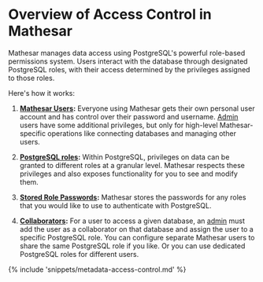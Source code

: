 # Overview of Access Control in Mathesar

Mathesar manages data access using PostgreSQL's powerful role-based permissions system. Users interact with the database through designated PostgreSQL roles, with their access determined by the privileges assigned to those roles.

Here's how it works:

1. **[Mathesar Users](./users.md):** Everyone using Mathesar gets their own personal user account and has control over their password and username. [Admin](./users.md#admin) users have some additional privileges, but only for high-level Mathesar-specific operations like connecting databases and managing other users.

1. **[PostgreSQL roles](./roles.md):** Within PostgreSQL, privileges on data can be granted to different roles at a granular level. Mathesar respects these privileges and also exposes functionality for you to see and modify them.

1. **[Stored Role Passwords](./stored-role-passwords.md):** Mathesar stores the passwords for any roles that you would like to use to authenticate with PostgreSQL.

1. **[Collaborators](./collaborators.md):** For a user to access a given database, an [admin](./users.md#admin) must add the user as a collaborator on that database and assign the user to a specific PostgreSQL role. You can configure separate Mathesar users to share the same PostgreSQL role if you like. Or you can use dedicated PostgreSQL roles for different users.

{% include 'snippets/metadata-access-control.md' %}
